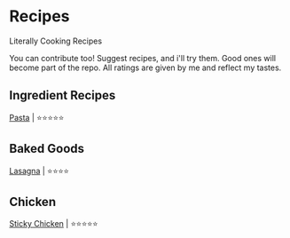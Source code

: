 # Recipes
Literally Cooking Recipes

You can contribute too! Suggest recipes, and i'll try them. Good ones will become part of the repo.
All ratings are given by me and reflect my tastes.

## Ingredient Recipes

[Pasta](/Pasta.md) | ⭐⭐⭐⭐⭐

## Baked Goods

[Lasagna](/Lasagna.md) | ⭐⭐⭐⭐

## Chicken

[Sticky Chicken](/Sticky_Chicken.md) | ⭐⭐⭐⭐⭐

